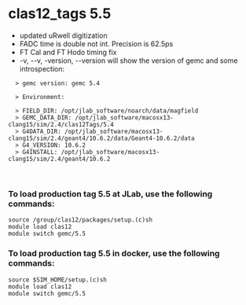 # clas12_tags 5.5

- updated uRwell digitization
- FADC time is double not int. Precision is 62.5ps
- FT Cal and FT Hodo timing fix
- -v, --v, -version, --version will show the version of gemc and some introspection:

```  
  > gemc version: gemc 5.4

  > Environment:

  > FIELD_DIR: /opt/jlab_software/noarch/data/magfield
  > GEMC_DATA_DIR: /opt/jlab_software/macosx13-clang15/sim/2.4/clas12Tags/5.4
  > G4DATA_DIR: /opt/jlab_software/macosx13-clang15/sim/2.4/geant4/10.6.2/data/Geant4-10.6.2/data
  > G4_VERSION: 10.6.2
  > G4INSTALL: /opt/jlab_software/macosx13-clang15/sim/2.4/geant4/10.6.2

```

<br>

### To load production tag 5.5 at JLab, use the following commands:

```
source /group/clas12/packages/setup.(c)sh
module load clas12
module switch gemc/5.5
```

### To load production tag 5.5 in docker, use the following commands:

```
source $SIM_HOME/setup.(c)sh
module load clas12
module switch gemc/5.5
```

<br>
   